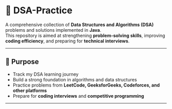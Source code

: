 
# 🚀 DSA-Practice


A comprehensive collection of **Data Structures and Algorithms (DSA)** problems and solutions implemented in **Java**.  
This repository is aimed at strengthening **problem-solving skills**, improving **coding efficiency**, and preparing for **technical interviews**.

---

## 🎯 Purpose
- Track my DSA learning journey  
- Build a strong foundation in algorithms and data structures  
- Practice problems from **LeetCode, GeeksforGeeks, Codeforces, and other platforms**  
- Prepare for **coding interviews** and **competitive programming**  

---


